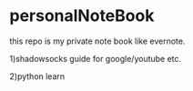 # personalNoteBook
this repo is my private note book like evernote.

1)shadowsocks guide for google/youtube etc.

2)python learn
